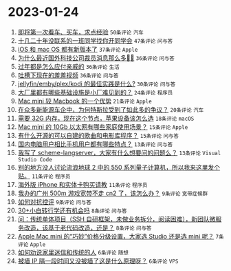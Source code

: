 # 2023-01-24

1. [即将第一次看车、买车，求点经验](https://www.v2ex.com/t/910425) `50条评论` `汽车`
1. [十几二十年没联系的一班同学找你开同学会](https://www.v2ex.com/t/910411) `47条评论` `问与答`
1. [iOS 和 mac OS 都有新版本了](https://www.v2ex.com/t/910409) `37条评论` `Apple`
1. [为什么最近国外科技公司裁员消息那么多😶‍🌫️](https://www.v2ex.com/t/910414) `36条评论` `问与答`
1. [过年都是怎么应付亲戚的](https://www.v2ex.com/t/910415) `36条评论` `生活`
1. [吐槽下现在的羞羞视频](https://www.v2ex.com/t/910418) `36条评论` `问与答`
1. [jellyfin/emby/plex/kodi 的最佳实践是什么?](https://www.v2ex.com/t/910440) `30条评论` `问与答`
1. [大厂里都有哪些基础设施是小厂难见到的？](https://www.v2ex.com/t/910430) `24条评论` `程序员`
1. [Mac mini 较 Macbook 的一个优势](https://www.v2ex.com/t/910421) `21条评论` `Apple`
1. [在众多新能源车企中，为何特斯拉受到了如此多的争议？](https://www.v2ex.com/t/910443) `20条评论` `汽车`
1. [需要 32G 内存，现在这个节点，苹果设备该怎么选](https://www.v2ex.com/t/910434) `18条评论` `macOS`
1. [Mac mini 的 10Gb 以太网有哪些家庭使用场景？](https://www.v2ex.com/t/910449) `15条评论` `Apple`
1. [有什么开源的可以自建的歌曲和电影库程序？](https://www.v2ex.com/t/910412) `15条评论` `问与答`
1. [国内电脑用户相比手机用户都有哪些特点？](https://www.v2ex.com/t/910420) `13条评论` `问与答`
1. [我写了 scheme-langserver，大家有什么想要问的问题么？](https://www.v2ex.com/t/910417) `13条评论` `Visual Studio Code`
1. [别的地方没人讨论流浪地球 2 中的 550 系列量子计算机，所以我来这里发个贴。](https://www.v2ex.com/t/910450) `11条评论` `程序员`
1. [海外版 iPhone 和实体卡购买请教](https://www.v2ex.com/t/910444) `11条评论` `程序员`
1. [我办的广州 500m 游戏宽带不走 cn2 了，该怎么办？](https://www.v2ex.com/t/910426) `9条评论` `宽带症候群`
1. [如何对抗控评](https://www.v2ex.com/t/910423) `9条评论` `问与答`
1. [30+小白转行学还有机会吗](https://www.v2ex.com/t/910442) `8条评论` `问与答`
1. [问：传统单体项目（SSH 自研框架，未做业务拆分，阅读困难），新团队微服务改造，该基于老代码改造，还是？](https://www.v2ex.com/t/910413) `8条评论` `问与答`
1. [Apple Mac mini 的“巧妙”价格分级设置，大家选 Studio 还是选 mini 呢？](https://www.v2ex.com/t/910454) `7条评论` `Apple`
1. [如何劝说家里迷信和传统的人](https://www.v2ex.com/t/910469) `6条评论` `随想`
1. [被墙 IP 隔一段时间又没被墙了这是什么原理呀？](https://www.v2ex.com/t/910429) `6条评论` `VPS`
